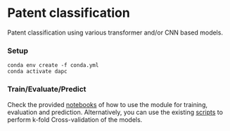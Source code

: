 # Patent classification

Patent classification using various transformer and/or CNN based models.

### Setup
```buildoutcfg
conda env create -f conda.yml
conda activate dapc
```

### Train/Evaluate/Predict

Check the provided [notebooks](./notebooks) of how to use the module for training, evaluation and prediction. Alternatively, you can use the existing [scripts](./scripts) to perform k-fold Cross-validation of the models.



